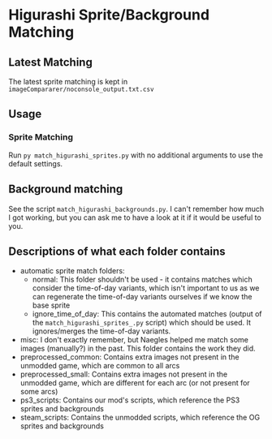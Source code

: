 # Higurashi Sprite/Background Matching

## Latest Matching

The latest sprite matching is kept in `imageCompararer/noconsole_output.txt.csv`

## Usage

### Sprite Matching

Run `py match_higurashi_sprites.py` with no additional arguments to use the default settings.

## Background matching

See the script `match_higurashi_backgrounds.py`. I can't remember how much I got working, but you can ask me to have a look at it if it would be useful to you.

## Descriptions of what each folder contains

- automatic sprite match folders:
  - normal: This folder shouldn't be used - it contains matches which consider the time-of-day variants, which isn't important to us as we can regenerate the time-of-day variants ourselves if we know the base sprite
  - ignore_time_of_day: This contains the automated matches (output of the `match_higurashi_sprites_.py` script) which should be used. It ignores/merges the time-of-day variants.
- misc: I don't exactly remember, but Naegles helped me match some images (manually?) in the past. This folder contains the work they did.
- preprocessed_common: Contains extra images not present in the unmodded game, which are common to all arcs
- preprocessed_small: Contains extra images not present in the unmodded game, which are different for each arc (or not present for some arcs)
- ps3_scripts: Contains our mod's scripts, which reference the PS3 sprites and backgrounds
- steam_scripts: Contains the unmodded scripts, which reference the OG sprites and backgrounds